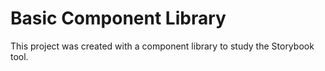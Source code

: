 # Basic Component Library

This project was created with a component library to study the Storybook tool.
